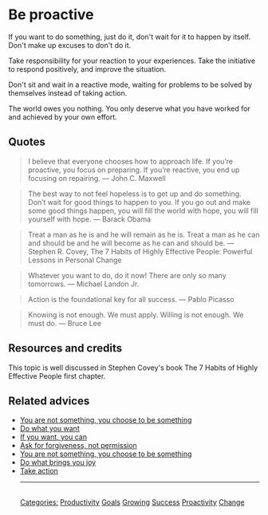 # Be proactive

If you want to do something, just do it, don't wait for it to happen by itself. Don't make up excuses to don't do it.

Take responsibility for your reaction to your experiences. Take the initiative to respond positively, and improve the situation. 

Don't sit and wait in a reactive mode, waiting for problems to be solved by themselves instead of taking action.

The world owes you nothing. You only deserve what you have worked for and achieved by your own effort.

## Quotes

> I believe that everyone chooses how to approach life. If you’re proactive, you focus on preparing. If you’re reactive, you end up focusing on repairing.  ― John C. Maxwell

> The best way to not feel hopeless is to get up and do something. Don’t wait for good things to happen to you. If you go out and make some good things happen, you will fill the world with hope, you will fill yourself with hope. ― Barack Obama

> Treat a man as he is and he will remain as he is. Treat a man as he can and should be and he will become as he can and should be. ― Stephen R. Covey, The 7 Habits of Highly Effective People: Powerful Lessons in Personal Change

> Whatever you want to do, do it now! There are only so many tomorrows. ― Michael Landon Jr.

> Action is the foundational key for all success. ― Pablo Picasso

> Knowing is not enough. We must apply. Willing is not enough. We must do. ― Bruce Lee

## Resources and credits

This topic is well discussed in Stephen Covey's book The 7 Habits of Highly Effective People first chapter.

## Related advices

- [You are not something, you choose to be something](../You%20are%20not%20something,%20you%20choose%20to%20be%20something/index.md)
- [Do what you want](../Do%20what%20you%20want/index.md)
- [If you want, you can](../If%20you%20want,%20you%20can/index.md)
- [Ask for forgiveness, not permission](../Ask%20for%20forgiveness,%20not%20permissio/index.md)
- [You are not something, you choose to be something](../You%20are%20not%20something,%20you%20choose%20to%20be%20something/index.md)
- [Do what brings you joy](../Do%20what%20brings%20you%20joy/index.md)
- [Take action](../Take%20action/index.md)<hr/><br/>[Categories:](../Categories/index.md) [Productivity](../Categories/Productivity.md) [Goals](../Categories/Goals.md) [Growing](../Categories/Growing.md) [Success](../Categories/Success.md) [Proactivity](../Categories/Proactivity.md) [Change](../Categories/Change.md)
